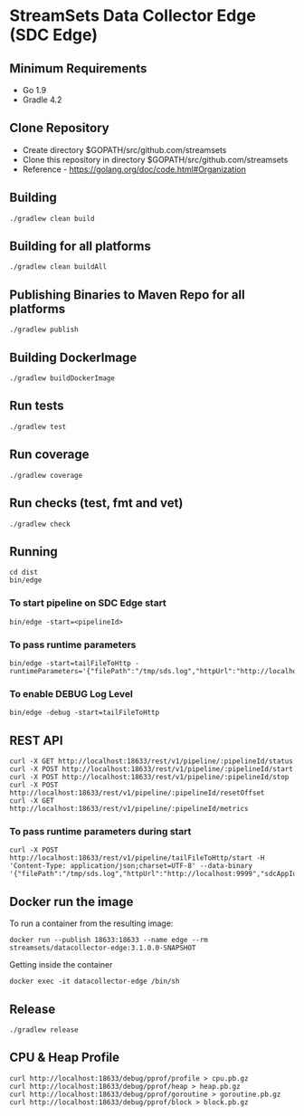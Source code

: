 # StreamSets Data Collector Edge (SDC Edge)

## Minimum Requirements

* Go 1.9
* Gradle 4.2

## Clone Repository

* Create directory $GOPATH/src/github.com/streamsets
* Clone this repository in directory $GOPATH/src/github.com/streamsets
* Reference - https://golang.org/doc/code.html#Organization

## Building

    ./gradlew clean build

## Building for all platforms

    ./gradlew clean buildAll

## Publishing Binaries to Maven Repo for all platforms

    ./gradlew publish

## Building DockerImage

    ./gradlew buildDockerImage

## Run tests

    ./gradlew test

## Run coverage

    ./gradlew coverage

## Run checks (test, fmt and vet)

    ./gradlew check

## Running

    cd dist
    bin/edge

### To start pipeline on SDC Edge start

    bin/edge -start=<pipelineId>

### To pass runtime parameters

    bin/edge -start=tailFileToHttp -runtimeParameters='{"filePath":"/tmp/sds.log","httpUrl":"http://localhost:9999","sdcAppId":"sde"}'

### To enable DEBUG Log Level

    bin/edge -debug -start=tailFileToHttp

## REST API

    curl -X GET http://localhost:18633/rest/v1/pipeline/:pipelineId/status
    curl -X POST http://localhost:18633/rest/v1/pipeline/:pipelineId/start
    curl -X POST http://localhost:18633/rest/v1/pipeline/:pipelineId/stop
    curl -X POST http://localhost:18633/rest/v1/pipeline/:pipelineId/resetOffset
    curl -X GET http://localhost:18633/rest/v1/pipeline/:pipelineId/metrics

### To pass runtime parameters during start

    curl -X POST http://localhost:18633/rest/v1/pipeline/tailFileToHttp/start -H 'Content-Type: application/json;charset=UTF-8' --data-binary '{"filePath":"/tmp/sds.log","httpUrl":"http://localhost:9999","sdcAppId":"sde"}'

## Docker run the image

To run a container from the resulting image:

    docker run --publish 18633:18633 --name edge --rm streamsets/datacollector-edge:3.1.0.0-SNAPSHOT

Getting inside the container

    docker exec -it datacollector-edge /bin/sh

## Release

    ./gradlew release


## CPU & Heap Profile

    curl http://localhost:18633/debug/pprof/profile > cpu.pb.gz
    curl http://localhost:18633/debug/pprof/heap > heap.pb.gz
    curl http://localhost:18633/debug/pprof/goroutine > goroutine.pb.gz
    curl http://localhost:18633/debug/pprof/block > block.pb.gz
